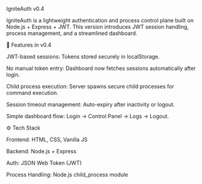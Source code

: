 IgniteAuth v0.4

IgniteAuth is a lightweight authentication and process control plane built on Node.js + Express + JWT.
This version introduces JWT session handling, process management, and a streamlined dashboard.

📌 Features in v0.4

JWT-based sessions: Tokens stored securely in localStorage.

No manual token entry: Dashboard now fetches sessions automatically after login.

Child process execution: Server spawns secure child processes for command execution.

Session timeout management: Auto-expiry after inactivity or logout.

Simple dashboard flow: Login → Control Panel → Logs → Logout.

⚙️ Tech Stack

Frontend: HTML, CSS, Vanilla JS

Backend: Node.js + Express

Auth: JSON Web Token (JWT)

Process Handling: Node.js child_process module
